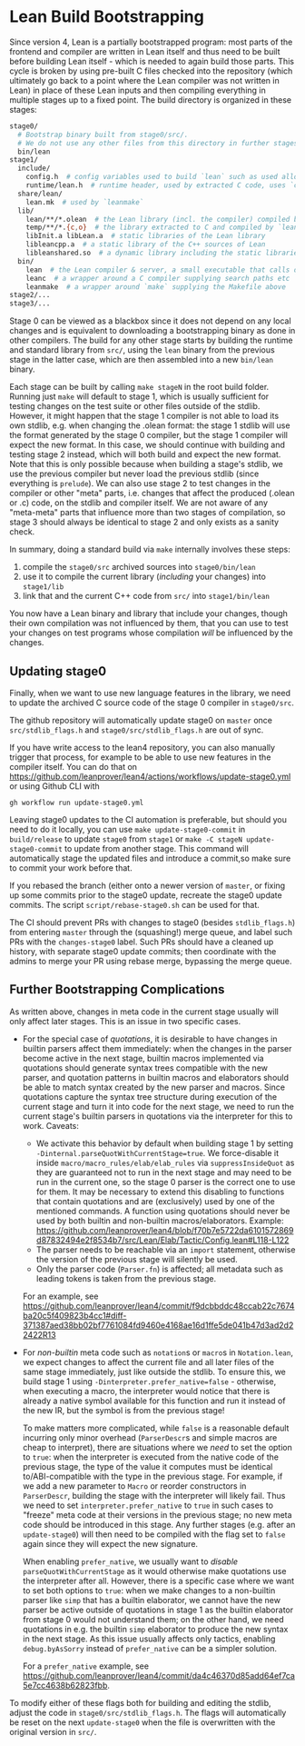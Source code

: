 # Lean Build Bootstrapping

Since version 4, Lean is a partially bootstrapped program: most parts of the
frontend and compiler are written in Lean itself and thus need to be built before
building Lean itself - which is needed to again build those parts. This cycle is
broken by using pre-built C files checked into the repository (which ultimately
go back to a point where the Lean compiler was not written in Lean) in place of
these Lean inputs and then compiling everything in multiple stages up to a fixed
point. The build directory is organized in these stages:

```bash
stage0/
  # Bootstrap binary built from stage0/src/.
  # We do not use any other files from this directory in further stages.
  bin/lean
stage1/
  include/
    config.h  # config variables used to build `lean` such as used allocator
    runtime/lean.h  # runtime header, used by extracted C code, uses `config.h`
  share/lean/
    lean.mk  # used by `leanmake`
  lib/
    lean/**/*.olean  # the Lean library (incl. the compiler) compiled by the previous stage's `lean`
    temp/**/*.{c,o}  # the library extracted to C and compiled by `leanc`
    libInit.a libLean.a  # static libraries of the Lean library
    libleancpp.a  # a static library of the C++ sources of Lean
    libleanshared.so  # a dynamic library including the static libraries above
  bin/
    lean  # the Lean compiler & server, a small executable that calls directly into libleanshared.so
    leanc  # a wrapper around a C compiler supplying search paths etc
    leanmake  # a wrapper around `make` supplying the Makefile above
stage2/...
stage3/...
```

Stage 0 can be viewed as a blackbox since it does not depend on any local
changes and is equivalent to downloading a bootstrapping binary as done in other
compilers. The build for any other stage starts by building the runtime and
standard library from `src/`, using the `lean` binary from the previous stage in
the latter case, which are then assembled into a new `bin/lean` binary.

Each stage can be built by calling `make stageN` in the root build folder.
Running just `make` will default to stage 1, which is usually sufficient for
testing changes on the test suite or other files outside of the stdlib. However,
it might happen that the stage 1 compiler is not able to load its own stdlib,
e.g. when changing the .olean format: the stage 1 stdlib will use the format
generated by the stage 0 compiler, but the stage 1 compiler will expect the new
format. In this case, we should continue with building and testing stage 2
instead, which will both build and expect the new format. Note that this is only
possible because when building a stage's stdlib, we use the previous compiler
but never load the previous stdlib (since everything is `prelude`). We can also
use stage 2 to test changes in the compiler or other "meta" parts, i.e. changes
that affect the produced (.olean or .c) code, on the stdlib and compiler itself.
We are not aware of any "meta-meta" parts that influence more than two stages of
compilation, so stage 3 should always be identical to stage 2 and only exists as
a sanity check.

In summary, doing a standard build via `make` internally involves these steps:

1. compile the `stage0/src` archived sources into `stage0/bin/lean`
1. use it to compile the current library (*including* your changes) into `stage1/lib`
1. link that and the current C++ code from `src/` into `stage1/bin/lean`

You now have a Lean binary and library that include your changes, though their
own compilation was not influenced by them, that you can use to test your
changes on test programs whose compilation *will* be influenced by the changes.

## Updating stage0

Finally, when we want to use new language features in the library, we need to
update the archived C source code of the stage 0 compiler in `stage0/src`.

The github repository will automatically update stage0 on `master` once
`src/stdlib_flags.h` and `stage0/src/stdlib_flags.h` are out of sync.

If you have write access to the lean4 repository, you can also manually
trigger that process, for example to be able to use new features in the compiler itself.
You can do that on <https://github.com/leanprover/lean4/actions/workflows/update-stage0.yml>
or using Github CLI with
```
gh workflow run update-stage0.yml
```

Leaving stage0 updates to the CI automation is preferable, but should you need
to do it locally, you can use `make update-stage0-commit` in `build/release` to
update `stage0` from `stage1` or `make -C stageN update-stage0-commit` to
update from another stage. This command will automatically stage the updated files
and introduce a commit,so make sure to commit your work before that.

If you rebased the branch (either onto a newer version of `master`, or fixing
up some commits prior to the stage0 update, recreate the stage0 update commits.
The script `script/rebase-stage0.sh` can be used for that.

The CI should prevent PRs with changes to stage0 (besides `stdlib_flags.h`)
from entering `master` through the (squashing!) merge queue, and label such PRs
with the `changes-stage0` label. Such PRs should have a cleaned up history,
with separate stage0 update commits; then coordinate with the admins to merge
your PR using rebase merge, bypassing the merge queue.


## Further Bootstrapping Complications

As written above, changes in meta code in the current stage usually will only
affect later stages. This is an issue in two specific cases.

* For the special case of *quotations*, it is desirable to have changes in builtin parsers affect them immediately: when the changes in the parser become active in the next stage, builtin macros implemented via quotations should generate syntax trees compatible with the new parser, and quotation patterns in builtin macros and elaborators should be able to match syntax created by the new parser and macros.
  Since quotations capture the syntax tree structure during execution of the current stage and turn it into code for the next stage, we need to run the current stage's builtin parsers in quotations via the interpreter for this to work.
  Caveats:
  * We activate this behavior by default when building stage 1 by setting `-Dinternal.parseQuotWithCurrentStage=true`.
    We force-disable it inside `macro/macro_rules/elab/elab_rules` via `suppressInsideQuot` as they are guaranteed not to run in the next stage and may need to be run in the current one, so the stage 0 parser is the correct one to use for them.
    It may be necessary to extend this disabling to functions that contain quotations and are (exclusively) used by one of the mentioned commands. A function using quotations should never be used by both builtin and non-builtin macros/elaborators. Example: https://github.com/leanprover/lean4/blob/f70b7e5722da6101572869d87832494e2f8534b7/src/Lean/Elab/Tactic/Config.lean#L118-L122
  * The parser needs to be reachable via an `import` statement, otherwise the version of the previous stage will silently be used.
  * Only the parser code (`Parser.fn`) is affected; all metadata such as leading tokens is taken from the previous stage.

  For an example, see https://github.com/leanprover/lean4/commit/f9dcbbddc48ccab22c7674ba20c5f409823b4cc1#diff-371387aed38bb02bf7761084fd9460e4168ae16d1ffe5de041b47d3ad2d22422R13

* For *non-builtin* meta code such as `notation`s or `macro`s in
  `Notation.lean`, we expect changes to affect the current file and all later
  files of the same stage immediately, just like outside the stdlib. To ensure
  this, we build stage 1 using `-Dinterpreter.prefer_native=false` -
  otherwise, when executing a macro, the interpreter would notice that there is
  already a native symbol available for this function and run it instead of the
  new IR, but the symbol is from the previous stage!

  To make matters more complicated, while `false` is a reasonable default
  incurring only minor overhead (`ParserDescr`s and simple macros are cheap to
  interpret), there are situations where we *need* to set the option to `true`:
  when the interpreter is executed from the native code of the previous stage,
  the type of the value it computes must be identical to/ABI-compatible with the
  type in the previous stage. For example, if we add a new parameter to `Macro`
  or reorder constructors in `ParserDescr`, building the stage with the
  interpreter will likely fail. Thus we need to set `interpreter.prefer_native`
  to `true` in such cases to "freeze" meta code at their versions in the
  previous stage; no new meta code should be introduced in this stage. Any
  further stages (e.g. after an `update-stage0`) will then need to be compiled
  with the flag set to `false` again since they will expect the new signature.

  When enabling `prefer_native`, we usually want to *disable* `parseQuotWithCurrentStage` as it would otherwise make quotations use the interpreter after all.
  However, there is a specific case where we want to set both options to `true`: when we make changes to a non-builtin parser like `simp` that has a builtin elaborator, we cannot have the new parser be active outside of quotations in stage 1 as the builtin elaborator from stage 0 would not understand them; on the other hand, we need quotations in e.g. the builtin `simp` elaborator to produce the new syntax in the next stage.
  As this issue usually affects only tactics, enabling `debug.byAsSorry` instead of `prefer_native` can be a simpler solution.

  For a `prefer_native` example, see https://github.com/leanprover/lean4/commit/da4c46370d85add64ef7ca5e7cc4638b62823fbb.

To modify either of these flags both for building and editing the stdlib, adjust
the code in `stage0/src/stdlib_flags.h`. The flags will automatically be reset
on the next `update-stage0` when the file is overwritten with the original
version in `src/`.

